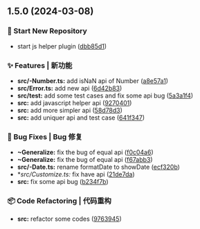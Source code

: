 

## 1.5.0 (2024-03-08)


### 🎉 Start New Repository

* start js helper plugin ([dbb85d1](https://github.com/linpengteng/js-simpler/commit/dbb85d1c054fab69deb1fae3729fa0ac56511fe5))


### ✨ Features | 新功能

* **src/-Number.ts:** add isNaN api of Number ([a8e57a1](https://github.com/linpengteng/js-simpler/commit/a8e57a18365177cfadcbc0793a8c7f9a987d224d))
* **src/Error.ts:** add new api ([6d42b83](https://github.com/linpengteng/js-simpler/commit/6d42b833577b534d5e6ad8b19e8052bba3d58348))
* **src/test:** add some test cases and fix some api bug ([5a3a1f4](https://github.com/linpengteng/js-simpler/commit/5a3a1f4dec7dcc66e3470e4c00c9073d561285d0))
* **src:** add javascript helper api ([9270401](https://github.com/linpengteng/js-simpler/commit/92704019b6a22c504e078268e673f78f1ec655a7))
* **src:** add more simpler api ([58d78d3](https://github.com/linpengteng/js-simpler/commit/58d78d30d5135ed946516d16ebd0abceec4e113f))
* **src:** add uniquer api and test case ([641f347](https://github.com/linpengteng/js-simpler/commit/641f347392e4a3c949634bf7c7ec7f101087e620))


### 🐛 Bug Fixes | Bug 修复

* **~Generalize:** fix the bug of equal api ([f0c04a6](https://github.com/linpengteng/js-simpler/commit/f0c04a6ecf69b61d1cf3f97b9b6e445000abc7b6))
* **~Generalize:** fix the bug of equal api ([f67abb3](https://github.com/linpengteng/js-simpler/commit/f67abb32d55ce024a7aaf8118dc18943688d28fb))
* **src/-Date.ts:** rename formatDate to showDate ([ecf320b](https://github.com/linpengteng/js-simpler/commit/ecf320b4a2a62767c9a897b467138d4df65e4847))
* **src/*Customize.ts:** fix have api ([21de7da](https://github.com/linpengteng/js-simpler/commit/21de7da7ab31fce05dc2bed1f5d3cc50c93cdb18))
* **src:** fix some api bug ([b234f7b](https://github.com/linpengteng/js-simpler/commit/b234f7b687fb467f2d200446acf58d865a876113))


### 📦 Code Refactoring | 代码重构

* **src:** refactor some codes ([9763945](https://github.com/linpengteng/js-simpler/commit/9763945f1d3999d45f4d61e3771e6ee5856d36a1))
